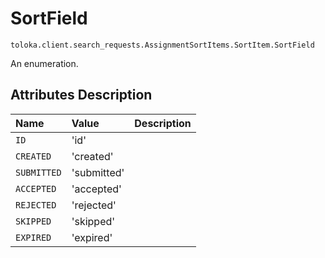 # SortField
`toloka.client.search_requests.AssignmentSortItems.SortItem.SortField`

An enumeration.

## Attributes Description

| Name | Value | Description |
| :------| :-----------| :----------| 
`ID`|'id'|<p></p>
`CREATED`|'created'|<p></p>
`SUBMITTED`|'submitted'|<p></p>
`ACCEPTED`|'accepted'|<p></p>
`REJECTED`|'rejected'|<p></p>
`SKIPPED`|'skipped'|<p></p>
`EXPIRED`|'expired'|<p></p>

